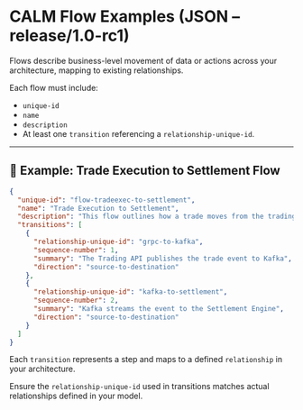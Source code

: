 # CALM Flow Examples (JSON – release/1.0-rc1)

Flows describe business-level movement of data or actions across your architecture, mapping to existing relationships.

Each flow must include:
- `unique-id`
- `name`
- `description`
- At least one `transition` referencing a `relationship-unique-id`.

---

## 🔁 Example: Trade Execution to Settlement Flow

```json
{
  "unique-id": "flow-tradeexec-to-settlement",
  "name": "Trade Execution to Settlement",
  "description": "This flow outlines how a trade moves from the trading API to the settlement system after being submitted.",
  "transitions": [
    {
      "relationship-unique-id": "grpc-to-kafka",
      "sequence-number": 1,
      "summary": "The Trading API publishes the trade event to Kafka",
      "direction": "source-to-destination"
    },
    {
      "relationship-unique-id": "kafka-to-settlement",
      "sequence-number": 2,
      "summary": "Kafka streams the event to the Settlement Engine",
      "direction": "source-to-destination"
    }
  ]
}
```

Each `transition` represents a step and maps to a defined `relationship` in your architecture.

Ensure the `relationship-unique-id` used in transitions matches actual relationships defined in your model.
